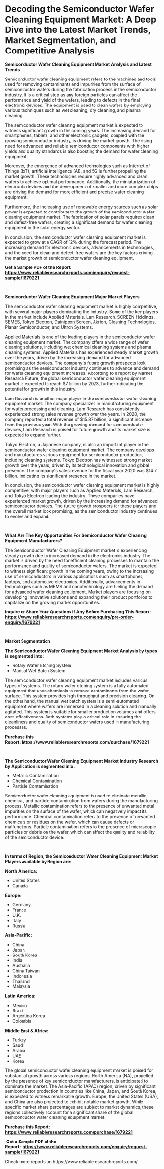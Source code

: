 <p><h1>Decoding the Semiconductor Wafer Cleaning Equipment Market: A Deep Dive into the Latest Market Trends, Market Segmentation, and Competitive Analysis</h1></p><p><strong>Semiconductor Wafer Cleaning Equipment Market Analysis and Latest Trends</strong></p>
<p><p>Semiconductor wafer cleaning equipment refers to the machines and tools used for removing contaminants and impurities from the surface of semiconductor wafers during the fabrication process in the semiconductor industry. It is a critical step as any foreign particles can affect the performance and yield of the wafers, leading to defects in the final electronic devices. The equipment is used to clean wafers by employing various techniques such as wet cleaning, dry cleaning, and plasma cleaning.</p><p>The semiconductor wafer cleaning equipment market is expected to witness significant growth in the coming years. The increasing demand for smartphones, tablets, and other electronic gadgets, coupled with the growing semiconductor industry, is driving the market growth. The rising need for advanced and reliable semiconductor components with higher yields and quality standards is also boosting the demand for wafer cleaning equipment.</p><p>Moreover, the emergence of advanced technologies such as Internet of Things (IoT), artificial intelligence (AI), and 5G is further propelling the market growth. These technologies require highly advanced and clean wafers to achieve optimal performance. Additionally, the miniaturization of electronic devices and the development of smaller and more complex chips are driving the demand for more efficient and precise wafer cleaning equipment.</p><p>Furthermore, the increasing use of renewable energy sources such as solar power is expected to contribute to the growth of the semiconductor wafer cleaning equipment market. The fabrication of solar panels requires clean and defect-free wafers, creating a significant demand for wafer cleaning equipment in the solar energy sector.</p><p>In conclusion, the semiconductor wafer cleaning equipment market is expected to grow at a CAGR of 12% during the forecast period. The increasing demand for electronic devices, advancements in technologies, and the need for clean and defect-free wafers are the key factors driving the market growth of semiconductor wafer cleaning equipment.</p></p>
<p><strong>Get a Sample PDF of the Report:&nbsp; <a href="https://www.reliableresearchreports.com/enquiry/request-sample/1679221">https://www.reliableresearchreports.com/enquiry/request-sample/1679221</a></strong></p>
<p>&nbsp;</p>
<p><strong>Semiconductor Wafer Cleaning Equipment Major Market Players</strong></p>
<p><p>The semiconductor wafer cleaning equipment market is highly competitive, with several major players dominating the industry. Some of the key players in the market include Applied Materials, Lam Research, SCREEN Holdings, SEMES, Tokyo Electron, Dainippon Screen, Akrion, Cleaning Technologies, Planar Semiconductor, and Ultron Systems.</p><p>Applied Materials is one of the leading players in the semiconductor wafer cleaning equipment market. The company offers a wide range of wafer cleaning solutions, including wet chemical cleaning systems and plasma cleaning systems. Applied Materials has experienced steady market growth over the years, driven by the increasing demand for advanced semiconductor devices. The company's future growth prospects look promising as the semiconductor industry continues to advance and demand for wafer cleaning equipment increases. According to a report by Market Research Future, the global semiconductor wafer cleaning equipment market is expected to reach $7 billion by 2023, further indicating the potential for growth in this industry.</p><p>Lam Research is another major player in the semiconductor wafer cleaning equipment market. The company specializes in manufacturing equipment for wafer processing and cleaning. Lam Research has consistently experienced strong sales revenue growth over the years. In 2020, the company reported a total revenue of $15.87 billion, a significant increase from the previous year. With the growing demand for semiconductor devices, Lam Research is poised for future growth and its market size is expected to expand further.</p><p>Tokyo Electron, a Japanese company, is also an important player in the semiconductor wafer cleaning equipment market. The company develops and manufactures various equipment for semiconductor production, including cleaning systems. Tokyo Electron has witnessed strong market growth over the years, driven by its technological innovation and global presence. The company's sales revenue for the fiscal year 2020 was $14.7 billion, indicating its significant presence in the market.</p><p>In conclusion, the semiconductor wafer cleaning equipment market is highly competitive, with major players such as Applied Materials, Lam Research, and Tokyo Electron leading the industry. These companies have experienced market growth, driven by the increasing demand for advanced semiconductor devices. The future growth prospects for these players and the overall market look promising, as the semiconductor industry continues to evolve and expand.</p></p>
<p>&nbsp;</p>
<p><strong>What Are The Key Opportunities For Semiconductor Wafer Cleaning Equipment Manufacturers?</strong></p>
<p><p>The Semiconductor Wafer Cleaning Equipment market is experiencing steady growth due to increased demand in the electronics industry. The market is driven by the need for efficient cleaning processes to maintain the performance and quality of semiconductor wafers. The market is expected to witness significant growth in the coming years, owing to the increasing use of semiconductors in various applications such as smartphones, laptops, and automotive electronics. Additionally, advancements in technologies such as MEMS and nanotechnology are fueling the demand for advanced wafer cleaning equipment. Market players are focusing on developing innovative solutions and expanding their product portfolios to capitalize on the growing market opportunities.</p></p>
<p><strong>Inquire or Share Your Questions If Any Before Purchasing This Report: <a href="https://www.reliableresearchreports.com/enquiry/pre-order-enquiry/1679221">https://www.reliableresearchreports.com/enquiry/pre-order-enquiry/1679221</a></strong></p>
<p>&nbsp;</p>
<p><strong>Market Segmentation</strong></p>
<p><strong>The Semiconductor Wafer Cleaning Equipment Market Analysis by types is segmented into:</strong></p>
<p><ul><li>Rotary Wafer Etching System</li><li>Manual Wet Batch System</li></ul></p>
<p><p>The semiconductor wafer cleaning equipment market includes various types of systems. The rotary wafer etching system is a fully automated equipment that uses chemicals to remove contaminants from the wafer surface. This system provides high throughput and precision cleaning. On the other hand, the manual wet batch system is a semi-automated equipment where wafers are immersed in a cleaning solution and manually agitated. This system is suitable for smaller production volumes and offers cost-effectiveness. Both systems play a critical role in ensuring the cleanliness and quality of semiconductor wafers used in manufacturing processes.</p></p>
<p><strong>Purchase this Report:&nbsp;<a href="https://www.reliableresearchreports.com/purchase/1679221">https://www.reliableresearchreports.com/purchase/1679221</a></strong></p>
<p>&nbsp;</p>
<p><strong>The Semiconductor Wafer Cleaning Equipment Market Industry Research by Application is segmented into:</strong></p>
<p><ul><li>Metallic Contamination</li><li>Chemical Contamination</li><li>Particle Contamination</li></ul></p>
<p><p>Semiconductor wafer cleaning equipment is used to eliminate metallic, chemical, and particle contamination from wafers during the manufacturing process. Metallic contamination refers to the presence of unwanted metal impurities on the surface of the wafer, which can negatively impact its performance. Chemical contamination refers to the presence of unwanted chemicals or residues on the wafer, which can cause defects or malfunctions. Particle contamination refers to the presence of microscopic particles or debris on the wafer, which can affect the quality and reliability of the semiconductor device.</p></p>
<p>&nbsp;</p>
<p><strong>In terms of Region, the Semiconductor Wafer Cleaning Equipment Market Players available by Region are:</strong></p>
<p>
    <p> <strong> North America: </strong>
        <ul>
            <li>United States</li>
            <li>Canada</li>
        </ul>
        </p> 
    <p> <strong> Europe: </strong>
        <ul>
            <li>Germany</li>
            <li>France</li>
            <li>U.K.</li>
            <li>Italy</li>
            <li>Russia</li>
        </ul>
        </p> 
    <p> <strong> Asia-Pacific: </strong>
        <ul>
            <li>China</li>
            <li>Japan</li>
            <li>South Korea</li>
            <li>India</li>
            <li>Australia</li>
            <li>China Taiwan</li>
            <li>Indonesia</li>
            <li>Thailand</li>
            <li>Malaysia</li>
        </ul>
        </p> 
    <p> <strong> Latin America: </strong>
        <ul>
            <li>Mexico</li>
            <li>Brazil</li>
            <li>Argentina Korea</li>
            <li>Colombia</li>
        </ul>
        </p> 
    <p> <strong> Middle East & Africa: </strong>
        <ul>
            <li>Turkey</li>
            <li>Saudi</li>
            <li>Arabia</li>
            <li>UAE</li>
            <li>Korea</li>
        </ul>
    </p>
    </p>
<p><p>The global semiconductor wafer cleaning equipment market is poised for substantial growth across various regions. North America (NA), propelled by the presence of key semiconductor manufacturers, is anticipated to dominate the market. The Asia-Pacific (APAC) region, driven by significant semiconductor production in countries like China, Japan, and South Korea, is expected to witness remarkable growth. Europe, the United States (USA), and China are also projected to exhibit notable market growth. While specific market share percentages are subject to market dynamics, these regions collectively account for a significant share of the global semiconductor wafer cleaning equipment market.</p></p>
<p><strong>Purchase this Report: <a href="https://www.reliableresearchreports.com/purchase/1679221">https://www.reliableresearchreports.com/purchase/1679221</a></strong></p>
<p>&nbsp;<strong>Get a Sample PDF of the Report:&nbsp;&nbsp;<a href="https://www.reliableresearchreports.com/enquiry/request-sample/1679221">https://www.reliableresearchreports.com/enquiry/request-sample/1679221</a></strong></p>
<p><strong></strong></p>
<p>Check more reports on https://www.reliableresearchreports.com/</p>